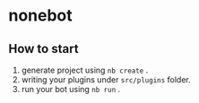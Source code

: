 # nonebot

## How to start

1. generate project using `nb create` .
2. writing your plugins under `src/plugins` folder.
3. run your bot using `nb run` .
